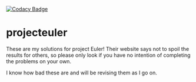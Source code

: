 [![Codacy Badge](https://api.codacy.com/project/badge/Grade/a8206c6d597748a99e45576707749c26)](https://www.codacy.com/app/maxm215/projecteuler?utm_source=github.com&amp;utm_medium=referral&amp;utm_content=mbmartine/projecteuler&amp;utm_campaign=Badge_Grade)
# projecteuler

These are my solutions for project Euler! Their website says not to spoil the results for others, so please only look if you have no intention of completing the problems on your own.


I know how bad these are and will be revising them as I go on. 
